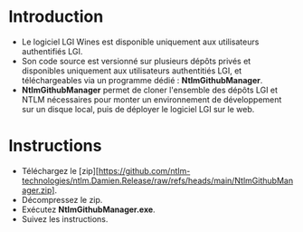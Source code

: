 # Introduction

- Le logiciel LGI Wines est disponible uniquement aux utilisateurs authentifiés LGI. 
- Son code source est versionné sur plusieurs dépôts privés et disponibles uniquement aux utilisateurs authentitiés LGI, et téléchargeables via un programme dédié : **NtlmGithubManager**.
- **NtlmGithubManager** permet de cloner l'ensemble des dépôts LGI et NTLM nécessaires pour monter un environnement de développement sur un disque local, puis de déployer le logiciel LGI sur le web.

# Instructions

- Téléchargez le [zip][https://github.com/ntlm-technologies/ntlm.Damien.Release/raw/refs/heads/main/NtlmGithubManager.zip].
- Décompressez le zip.
- Exécutez **NtlmGithubManager.exe**.
- Suivez les instructions.

